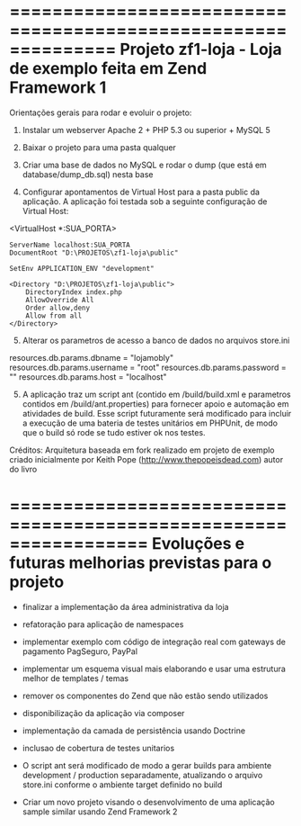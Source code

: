 ==============================================================
Projeto zf1-loja - Loja de exemplo feita em Zend Framework 1
==============================================================

Orientações gerais para rodar e evoluir o projeto:

1) Instalar um webserver Apache 2 + PHP 5.3 ou superior + MySQL 5

2) Baixar o projeto para uma pasta qualquer

3) Criar uma base de dados no MySQL e rodar o dump (que está em database/dump_db.sql) nesta base

4) Configurar apontamentos de Virtual Host para a pasta public da aplicação.
A aplicação foi testada sob a seguinte configuração de Virtual Host:

<VirtualHost *:SUA_PORTA>
    
	ServerName localhost:SUA_PORTA
    DocumentRoot "D:\PROJETOS\zf1-loja\public"
 
    SetEnv APPLICATION_ENV "development"
 
    <Directory "D:\PROJETOS\zf1-loja\public">
        DirectoryIndex index.php
        AllowOverride All
        Order allow,deny
        Allow from all
    </Directory>
	
</VirtualHost>

5) Alterar os parametros de acesso a banco de dados no arquivos store.ini

resources.db.params.dbname = "lojamobly"
resources.db.params.username = "root"
resources.db.params.password = ""
resources.db.params.host = "localhost"

5) A aplicação traz um script ant (contido em /build/build.xml e parametros contidos em /build/ant.properties) 
para fornecer apoio e automação em atividades de build. Esse script futuramente será modificado para incluir
a execução de uma bateria de testes unitários em PHPUnit, de modo que o build só rode se tudo estiver ok nos testes.

Créditos: Arquitetura baseada em fork realizado em projeto de exemplo 
criado inicialmente por Keith Pope (http://www.thepopeisdead.com) 
autor do livro 

=================================================================
Evoluções e futuras melhorias previstas para o projeto
==================================================================

- finalizar a implementação da área administrativa da loja

- refatoração para aplicação de namespaces

- implementar exemplo com código de integração real com gateways de pagamento
PagSeguro, PayPal

- implementar um esquema visual mais elaborando e usar uma estrutura melhor de templates / temas

- remover os componentes do Zend que não estão sendo utilizados

- disponibilização da aplicação via composer

- implementação da camada de persistência usando Doctrine

- inclusao de cobertura de testes unitarios

- O script ant será modificado de modo a gerar builds para ambiente development / production 
separadamente, atualizando o arquivo store.ini conforme o ambiente target definido no build

- Criar um novo projeto visando o desenvolvimento de uma aplicação sample similar usando Zend Framework 2
